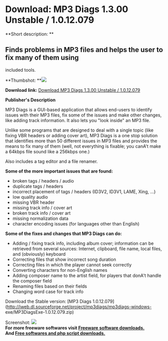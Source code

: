 # Download: MP3 Diags 1.3.00 Unstable / 1.0.12.079

**Short description: **

## Finds problems in MP3 files and helps the user to fix many of them using
included tools.

  
**Thumbshot: **![](http://www.freewarefiles.com/screenshot/mp3diags_md.gif)   
  
**Download link:** [Download MP3 Diags 1.3.00 Unstable / 1.0.12.079](http://freesoftwares.boysofts.com/MP3-Diags_program_50589.html)  
  

**Publisher's Description**  
  

MP3 Diags is a GUI-based application that allows end-users to identify issues
with their MP3 files, fix some of the issues and make other changes, like
adding track information. It also lets you "look inside" an MP3 file.

Unlike some programs that are designed to deal with a single topic (like
fixing VBR headers or adding cover art), MP3 Diags is a one stop solution that
identifies more than 50 different issues in MP3 files and provides the means
to fix many of them (well, not everything is fixable; you canA't make a 64kbps
file sound like a 256kbps one.)

Also includes a tag editor and a file renamer.

**Some of the more important issues that are found:**

  * broken tags / headers / audio 
  * duplicate tags / headers 
  * incorrect placement of tags / headers (ID3V2, ID3V1, LAME, Xing, ...) 
  * low quality audio 
  * missing VBR header 
  * missing track info / cover art 
  * broken track info / cover art 
  * missing normalization data 
  * character encoding issues (for languages other than English) 

**Some of the fixes and changes that MP3 Diags can do:**

  * Adding / fixing track info, including album cover; information can be retrieved from several sources: Internet, clipboard, file name, local files, and (obviously) keyboard 
  * Correcting files that show incorrect song duration 
  * Correcting files in which the player cannot seek correctly 
  * Converting characters for non-English names 
  * Adding composer name to the artist field, for players that donA't handle the composer field 
  * Renaming files based on their fields 
  * Changing word case for track info 

Download the Stable version: [MP3 Diags
1.0.12.079](http://iweb.dl.sourceforge.net/project/mp3diags/mp3diags-windows-
exe/MP3DiagsExe-1.0.12.079.zip)

  
  
Screenshot: ![](http://www.freewarefiles.com/screenshot/mp3diags.gif)  
**For more freeware softwares visit [Freeware software downloads.](http://freesoftwares.boysofts.com/)**   
**And [Free softwares and php script downloads.](http://www.boysofts.com/)**

